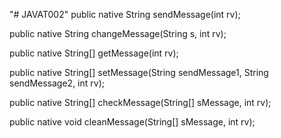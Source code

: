"# JAVAT002" 
public native String sendMessage(int rv);

public native String changeMessage(String s, int rv);

public native String[] getMessage(int rv);

public native String[] setMessage(String sendMessage1, String sendMessage2, int rv);

public native String[] checkMessage(String[] sMessage, int rv);

public native void cleanMessage(String[] sMessage, int rv);
